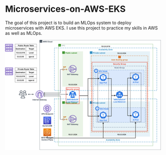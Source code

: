 # Microservices-on-AWS-EKS
The goal of this project is to build an MLOps system to deploy microservices with AWS EKS. I use this project to practice my skills in AWS as well as MLOps.

![](images\eks-microservices-architect.png)
